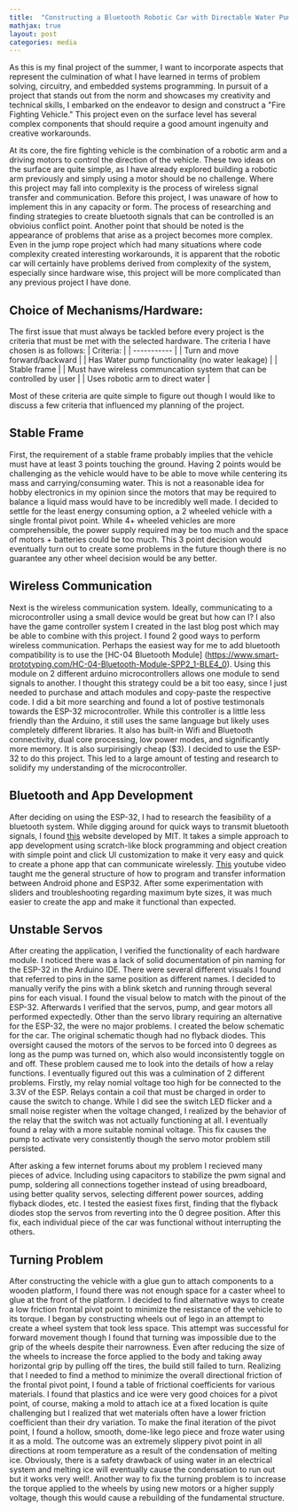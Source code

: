 ```yaml
---
title:  "Constructing a Bluetooth Robotic Car with Directable Water Pump System"
mathjax: true
layout: post
categories: media
---
```


As this is my final project of the summer, I want to incorporate aspects that represent the culmination of what I have learned in terms of problem solving, circuitry, and embedded systems programming. In pursuit of a project that stands out from the norm and showcases my creativity and technical skills, I embarked on the endeavor to design and construct a "Fire Fighting Vehicle." This project even on the surface level has several complex components that should require a good amount ingenuity and creative workarounds.

At its core, the fire fighting vehicle is the combination of a robotic arm and a driving motors to control the direction of the vehicle. These two ideas on the surface are quite simple, as I have already explored building a robotic arm previously and simply using a motor should be no challenge. Where this project may fall into complexity is the process of wireless signal transfer and communication. Before this project, I was unaware of how to implement this in any capacity or form. The process of researching and finding strategies to create bluetooth signals that can be controlled is an obvioius conflict point. Another point that should be noted is the appearance of problems that arise as a project becomes more complex. Even in the jump rope project which had many situations where code complexity created interesting workarounds, it is apparent that the robotic car will certainly have problems derived from complexity of the system, especially since hardware wise, this project will be more complicated than any previous project I have done.

## Choice of Mechanisms/Hardware:
  The first issue that must always be tackled before every project is the criteria that must be met with the selected hardware. The criteria I have chosen is as follows:
| Criteria:      |
| ----------- |
| Turn and move forward/backward |
| Has Water pump functionality (no water leakage)  |
| Stable frame |
| Must have wireless communcation system that can be controlled by user |
| Uses robotic arm to direct water  |

Most of these criteria are quite simple to figure out though I would like to discuss a few criteria that influenced my planning of the project.

## Stable Frame
First, the requirement of a stable frame probably implies that the vehicle must have at least 3 points touching the ground. Having 2 points would be challenging as the vehicle would have to be able to move while centering its mass and carrying/consuming water. This is not a reasonable idea for hobby electronics in my opinion since the motors that may be required to balance a liquid mass would have to be incredibly well made. I decided to settle for the least energy consuming option, a 2 wheeled vehicle with a single frontal pivot point. While 4+ wheeled vehicles are more comprehensible, the power supply required may be too much and the space of motors + batteries could be too much. This 3 point decision would eventually turn out to create some problems in the future though there is no guarantee any other wheel decision would be any better.


## Wireless Communication
Next is the wireless communication system. Ideally, communicating to a microcontroller using a small device would be great but how can I? I also have the game controller system I created in the last blog post which may be able to combine with this project. I found 2 good ways to perform wireless communication. Perhaps the easiest way for me to add bluetooth compatibility is to use the [HC-04 Bluetooth Module] (https://www.smart-prototyping.com/HC-04-Bluetooth-Module-SPP2_1-BLE4_0). Using this module on 2 different arduino microcontrollers allows one module to send signals to another. I thought this strategy could be a bit too easy, since I just needed to purchase and attach modules and copy-paste the respective code. I did a bit more searching and found a lot of postive testimonals towards the ESP-32 microcontroller. While this controller is a little less friendly than the Arduino, it still uses the same language but likely uses completely different libraries. It also has built-in Wifi and Bluetooth connectivity, dual core processing, low power modes, and significantly more memory. It is also surpirisingly cheap ($3). I decided to use the ESP-32 to do this project. This led to a large amount of testing and research to solidify my understanding of the microcontroller.

## Bluetooth and App Development
After deciding on using the ESP-32, I had to research the feasibility of a bluetooth system. While digging around for quick ways to transmit bluetooth signals, I found [this](https://ai2.appinventor.mit.edu/) website developed by MIT. It takes a simple approach to app development using scratch-like block programming and object creation with simple point and click UI customization to make it very easy and quick to create a phone app that can communicate wirelessly. [This](https://youtu.be/aM2ktMKAunw?si=7lePet71PU4cjZV3) youtube video taught me the general structure of how to program and transfer information between Android phone and ESP32. After some experimentation with sliders and troubleshooting regarding maximum byte sizes, it was much easier to create the app and make it functional than expected.

## Unstable Servos
After creating the application, I verified the functionality of each hardware module. I noticed there was a lack of solid documentation of pin naming for the ESP-32 in the Arduino IDE. There were several different visuals I found that referred to pins in the same position as different names. I decided to manually verify the pins with a blink sketch and running through several pins for each visual. I found the visual below to match with the pinout of the ESP-32. Afterwards I verified that the servos, pump, and gear motors all performed expectedly. Other than the servo library requiring an alternative for the ESP-32, the were no major problems. I created the below schematic for the car. The original schematic though had no flyback diodes. This oversight caused the motors of the servos to be forced into 0 degrees as long as the pump was turned on, which also would inconsistently toggle on and off. These problem caused me to look into the details of how a relay functions. I eventually figured out this was a culmination of 2 different problems. Firstly, my relay nomial voltage too high for be connected to the 3.3V of the ESP. Relays contain a coil that must be charged in order to cause the switch to change. While I did see the switch LED flicker and a small noise register when the voltage changed, I realized by the behavior of the relay that the switch was not actually functioning at all. I eventually found a relay with a more suitable nominal voltage. This fix causes the pump to activate very consistently though the servo motor problem still persisted. 

After asking a few internet forums about my problem I recieved many pieces of advice. Including using capacitors to stabilize the pwm signal and pump, soldering all connections together instead of using breadboard, using better quality servos, selecting different power sources, adding flyback diodes, etc. I tested the easiest fixes first, finding that the flyback diodes stop the servos from reverting into the 0 degree position. After this fix, each individual piece of the car was functional without interrupting the others.

## Turning Problem
After constructing the vehicle with a glue gun to attach components to a wooden platform, I found there was not enough space for a caster wheel to glue at the front of the platform. I decided to find alternative ways to create a low friction frontal pivot point to minimize the resistance of the vehicle to its torque. I began by constructing wheels out of lego in an attempt to create a wheel system that took less space. This attempt was successful for forward movement though I found that turning was impossible due to the grip of the wheels despite their narrowness. Even after reducing the size of the wheels to increase the force applied to the body and taking away horizontal grip by pulling off the tires, the build still failed to turn. Realizing that I needed to find a method to minimize the overall directional friction of the frontal pivot point, I found a table of frictional coefficients for various materials. I found that plastics and ice were very good choices for a pivot point, of course, making a mold to attach ice at a fixed location is quite challenging but I realized that wet materials often have a lower friction coefficient than their dry variation. To make the final iteration of the pivot point, I found a hollow, smooth, dome-like
lego piece and froze water using it as a mold. The outcome was an extremely slippery pivot point in all directions at room temperature as a result of the condensation of melting ice. Obviously, there is a safety drawback of using water in an electrical system and melting ice will eventually cause the condensation to run out but it works very well!. Another way to fix the turning problem is to increase the torque applied to the wheels by using new motors  or a higher supply voltage, though this would cause a rebuilding of the fundamental structure.

